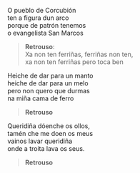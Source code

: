 O pueblo de Corcubión<br>
ten a figura dun arco<br>
porque de patrón tenemos<br>
o evangelista San Marcos

> **Retrouso**:<br>
    Xa non ten ferriñas, ferriñas non ten,<br>xa non ten ferriñas pero toca ben

Heiche de dar para un manto<br>
heiche de dar para un melo<br>
pero non quero que durmas<br>
na miña cama de ferro<br>

> **Retrouso**

Queridiña dóenche os ollos,<br>
tamén che me doen os meus<br>
vainos lavar queridiña<br>
onde a troita lava os seus.<br>

> **Retrouso**